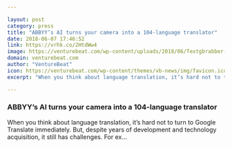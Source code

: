 ```yaml
---

layout: post
category: press
title: "ABBYY’s AI turns your camera into a 104-language translator"
date: 2018-06-07 17:46:52
link: https://vrhk.co/2HtdWw4
image: https://venturebeat.com/wp-content/uploads/2018/06/Textgbrabber-iOS-Real-Time-Translation_big.png?fit=1156%2C650&strip=all
domain: venturebeat.com
author: "VentureBeat"
icon: https://venturebeat.com/wp-content/themes/vb-news/img/favicon.ico
excerpt: "When you think about language translation, it’s hard not to turn to Google Translate immediately. But, despite years of development and technology acquisition, it still has challenges. For ex…"

---
```


### ABBYY’s AI turns your camera into a 104-language translator

When you think about language translation, it’s hard not to turn to Google Translate immediately. But, despite years of development and technology acquisition, it still has challenges. For ex…